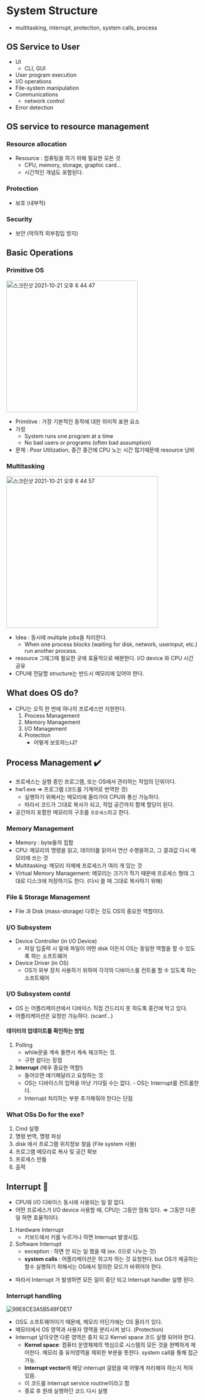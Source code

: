 # System Structure
* multitasking, interrupt, protection, system calls, process

## OS Service to User
* UI
	* CLI, GUI
* User program execution
* I/O operations
* File-system manipulation
* Communications
	* network control
* Error detection

## OS service to resource management
### Resource allocation
* Resource : 컴퓨팅을 하기 위해 필요한 모든 것
	* CPU, memory, storage, graphic card…
	* 시간적인 개념도 포함된다.

### Protection
* 보호 (내부적)

### Security
* 보안 (악의적 외부침입 방지)

## Basic Operations
### Primitive OS
<img width="343" alt="스크린샷 2021-10-21 오후 6 44 47" src="https://user-images.githubusercontent.com/64299475/138253471-6d113335-4fb2-4c7d-b4fb-ba1aacf7797d.png">

* Primitive : 가장 기본적인 동작에 대한 의미적 표현 요소
* 가정
	* System runs one program at a time
	*  No bad users or programs (often bad assumption)
* 문제 : Poor Utilization, 중간 중간에 CPU 노는 시간 많기때문에 resource 낭비

### Multitasking
<img width="396" alt="스크린샷 2021-10-21 오후 6 44 57" src="https://user-images.githubusercontent.com/64299475/138253458-5abecd16-885a-4615-8342-6396f4aaa9c7.png">

* Idea : 동시에 multiple jobs을 처리한다.
	* When one process blocks (waiting for disk, network, userinput, etc.) run another process.
* resource 그때그때 필요한 곳에 효율적으로 배분한다. I/O device 와 CPU 시간 공유
* CPU에 전달할 structure는 반드시 메모리에 있어야 한다.


## What does OS do?
* CPU는 오직 한 번에 하나의 프로세스만 지원한다.
	1. Process Management
	2. Memory Management
	3. I/O Management
	4. Protection
		* 어떻게 보호하느냐?

## Process Management ✔️
* 프로세스는 실행 중인 프로그램, 또는 OS에서 관리하는 작업의 단위이다.
* hw1.exe ⇒ 프로그램 (코드를 기계어로 번역한 것)
	* 실행하기 위해서는 메모리에 올라가야 CPU와 통신 가능하다.
	* 따라서 코드가 그대로 복사가 되고, 작업 공간까지 함께 할당이 된다.
* 공간까지 포함한 메모리의 구조를  `프로세스`라고 한다.

### Memory Management
* Memory : byte들의 집합
* CPU: 메모리의 명령을 읽고, 데이터를 읽어서 연산 수행을하고, 그 결과값 다시 메모리에 쓰는 것
* Multitasking:  메모리 자체에 프로세스가 여러 개 있는 것
* Virtual Memory Management: 메모리는 크기가 작기 때문에 프로세스 형태 그대로 디스크에 저장하기도 한다. (다시 쓸 때 그대로 복사하기 위해)
	
### File & Storage Management
* File 과 Disk (mass-storage) 다루는 것도 OS의 중요한 역할이다.

### I/O Subsystem
* Device Controller (in I/O Device)
	* 파일 입출력 시 밑에 파일이 어떤 disk 이든지 OS는 동일한 역할을 할 수 있도록 하는 소프트웨어
* Device Driver (in OS)
	* OS가 외부 장치 사용하기 위하여 각각의 디바이스를 컨트롤 할 수 있도록 하는 소프트웨어

### I/O Subsystem contd
* OS 는 어플리케이션에서 디바이스 직접 건드리지 못 하도록 중간에 막고 있다.
* 어플리케이션은 요청만 가능하다. (scanf…)

#### 데이터의 업데이트를 확인하는 방법
1. Polling
	* while문을 계속 돌면서 계속 체크하는 것.
	* 구현 쉽다는 장점
2. **Interrupt** (매우 중요한 역할!)
	* 들어오면 얘기해달라고 요청하는 것.
	* OS는 디바이스의 입력을 마냥 기다릴 수는 없다. - OS는 Interrupt를 컨트롤한다.
	* Interrupt 처리하는 부분 추가해줘야 한다는 단점

### What OSs Do for the exe?
1. Cmd 실행
2. 명령 번역, 명령 파싱
3. disk 에서 프로그램 위치정보 찾음 (File system 사용)
4. 프로그램 메모리로 복사 및 공간 확보
5. 프로세스 만듦
6. 출력

## Interrupt 🐢
* CPU와 I/O 디바이스 동시에 사용되는 일 잘 없다.
* 어떤 프로세스가 I/O device 사용할 때, CPU는 그동안 멈춰 있다. ⇒ 그동안 다른 일 하면 효율적이다.
1. Hardware Interrupt
	* 키보드에서 키를 누르거나 하면 Interrupt 발생시킴.
2. Software Interrupt
	* exception : 하면 안 되는 일 했을 때 (ex. 0으로 나누는 것)
	* **system calls** : 어플리케이션은 하고자 하는 것 요청한다. but OS가 제공하는 함수 실행하기 위해서는 OS에서 정의한 모드가 바뀌어야 한다.
* 따라서 Interrupt 가 발생하면 모든 일이 중단 되고 Interrupt handler 실행 된다.

### Interrupt handling
![99E6CE3A5B549FDE17](https://user-images.githubusercontent.com/64299475/138256514-2c78455c-d768-4c7e-85c3-1d836c7f1978.png)

* OS도 소프트웨어이기 때문에, 메모리 어딘가에는 OS 올라가 있다.
* 메모리에서 OS 영역과 사용자 영역을 분리시켜 놨다. (Protection)
* Interrupt 날아오면 다른 영역은 중지 되고 Kernel space 코드 실행 되어야 한다.
	* **Kernel space**: 컴퓨터 운영체제의 핵심으로 시스템의 모든 것을 완벽하게 제어한다. 메모리 중 유저영역을 제외한 부분을 뜻한다. system call을 통해 접근 가능.
	* **Interrupt vector**에 해당 interrupt 걸렸을 때 어떻게 처리해야 하는지 적혀 있음.
	* 이 코드를 Interrupt service routine이라고 함
	* 종료 후 원래 실행하던 코드 다시 실행
